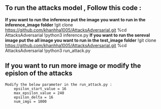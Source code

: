 ## To run the attacks model  , Follow this code :
 **If you want to run the inference put the image you want to run in the inference_image folder**
 !git clone https://github.com/khanhha1005/AttacksAdversarial.git
 %cd AttacksAdversarial
 !python3 inference.py
 **If you want to run the sereval image put the all image you want to run in the test_image folder**
 !git clone https://github.com/khanhha1005/AttacksAdversarial.git
 %cd AttacksAdversarial
 !python3 run_attack.py
## If you want to run more image or modify the epislon of the attacks
    Modify the below parameter in the run_attack.py :
        epsilon_start_value = 16
        max_epsilon_value = 240
        epsilon_delta = 16
        num_imgs = 1000
